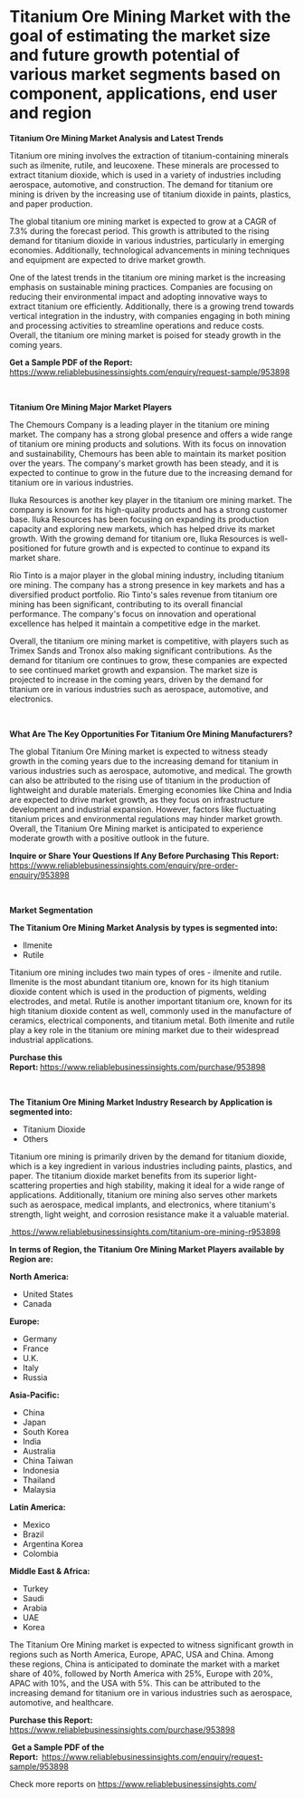 <p><h1>Titanium Ore Mining Market with the goal of estimating the market size and future growth potential of various market segments based on component, applications, end user and region</h1></p><p><strong>Titanium Ore Mining Market Analysis and Latest Trends</strong></p>
<p><p>Titanium ore mining involves the extraction of titanium-containing minerals such as ilmenite, rutile, and leucoxene. These minerals are processed to extract titanium dioxide, which is used in a variety of industries including aerospace, automotive, and construction. The demand for titanium ore mining is driven by the increasing use of titanium dioxide in paints, plastics, and paper production.</p><p>The global titanium ore mining market is expected to grow at a CAGR of 7.3% during the forecast period. This growth is attributed to the rising demand for titanium dioxide in various industries, particularly in emerging economies. Additionally, technological advancements in mining techniques and equipment are expected to drive market growth.</p><p>One of the latest trends in the titanium ore mining market is the increasing emphasis on sustainable mining practices. Companies are focusing on reducing their environmental impact and adopting innovative ways to extract titanium ore efficiently. Additionally, there is a growing trend towards vertical integration in the industry, with companies engaging in both mining and processing activities to streamline operations and reduce costs. Overall, the titanium ore mining market is poised for steady growth in the coming years.</p></p>
<p><strong>Get a Sample PDF of the Report:&nbsp;</strong> <a href="https://www.reliablebusinessinsights.com/enquiry/request-sample/953898">https://www.reliablebusinessinsights.com/enquiry/request-sample/953898</a></p>
<p>&nbsp;</p>
<p><strong>Titanium Ore Mining Major Market Players</strong></p>
<p><p>The Chemours Company is a leading player in the titanium ore mining market. The company has a strong global presence and offers a wide range of titanium ore mining products and solutions. With its focus on innovation and sustainability, Chemours has been able to maintain its market position over the years. The company's market growth has been steady, and it is expected to continue to grow in the future due to the increasing demand for titanium ore in various industries.</p><p>Iluka Resources is another key player in the titanium ore mining market. The company is known for its high-quality products and has a strong customer base. Iluka Resources has been focusing on expanding its production capacity and exploring new markets, which has helped drive its market growth. With the growing demand for titanium ore, Iluka Resources is well-positioned for future growth and is expected to continue to expand its market share.</p><p>Rio Tinto is a major player in the global mining industry, including titanium ore mining. The company has a strong presence in key markets and has a diversified product portfolio. Rio Tinto's sales revenue from titanium ore mining has been significant, contributing to its overall financial performance. The company's focus on innovation and operational excellence has helped it maintain a competitive edge in the market.</p><p>Overall, the titanium ore mining market is competitive, with players such as Trimex Sands and Tronox also making significant contributions. As the demand for titanium ore continues to grow, these companies are expected to see continued market growth and expansion. The market size is projected to increase in the coming years, driven by the demand for titanium ore in various industries such as aerospace, automotive, and electronics.</p></p>
<p>&nbsp;</p>
<p><strong>What Are The Key Opportunities For Titanium Ore Mining Manufacturers?</strong></p>
<p><p>The global Titanium Ore Mining market is expected to witness steady growth in the coming years due to the increasing demand for titanium in various industries such as aerospace, automotive, and medical. The growth can also be attributed to the rising use of titanium in the production of lightweight and durable materials. Emerging economies like China and India are expected to drive market growth, as they focus on infrastructure development and industrial expansion. However, factors like fluctuating titanium prices and environmental regulations may hinder market growth. Overall, the Titanium Ore Mining market is anticipated to experience moderate growth with a positive outlook in the future.</p></p>
<p><strong>Inquire or Share Your Questions If Any Before Purchasing This Report:</strong> <a href="https://www.reliablebusinessinsights.com/enquiry/pre-order-enquiry/953898">https://www.reliablebusinessinsights.com/enquiry/pre-order-enquiry/953898</a></p>
<p>&nbsp;</p>
<p><strong>Market Segmentation</strong></p>
<p><strong>The Titanium Ore Mining Market Analysis by types is segmented into:</strong></p>
<p><ul><li>Ilmenite</li><li>Rutile</li></ul></p>
<p><p>Titanium ore mining includes two main types of ores - ilmenite and rutile. Ilmenite is the most abundant titanium ore, known for its high titanium dioxide content which is used in the production of pigments, welding electrodes, and metal. Rutile is another important titanium ore, known for its high titanium dioxide content as well, commonly used in the manufacture of ceramics, electrical components, and titanium metal. Both ilmenite and rutile play a key role in the titanium ore mining market due to their widespread industrial applications.</p></p>
<p><strong>Purchase this Report:&nbsp;</strong><a href="https://www.reliablebusinessinsights.com/purchase/953898">https://www.reliablebusinessinsights.com/purchase/953898</a></p>
<p>&nbsp;</p>
<p><strong>The Titanium Ore Mining Market Industry Research by Application is segmented into:</strong></p>
<p><ul><li>Titanium Dioxide</li><li>Others</li></ul></p>
<p><p>Titanium ore mining is primarily driven by the demand for titanium dioxide, which is a key ingredient in various industries including paints, plastics, and paper. The titanium dioxide market benefits from its superior light-scattering properties and high stability, making it ideal for a wide range of applications. Additionally, titanium ore mining also serves other markets such as aerospace, medical implants, and electronics, where titanium's strength, light weight, and corrosion resistance make it a valuable material.</p></p>
<p><a href="https://www.reliablebusinessinsights.com/titanium-ore-mining-r953898">&nbsp;https://www.reliablebusinessinsights.com/titanium-ore-mining-r953898</a></p>
<p><strong>In terms of Region, the Titanium Ore Mining Market Players available by Region are:</strong></p>
<p>
    <p> <strong> North America: </strong>
        <ul>
            <li>United States</li>
            <li>Canada</li>
        </ul>
        </p> 
    <p> <strong> Europe: </strong>
        <ul>
            <li>Germany</li>
            <li>France</li>
            <li>U.K.</li>
            <li>Italy</li>
            <li>Russia</li>
        </ul>
        </p> 
    <p> <strong> Asia-Pacific: </strong>
        <ul>
            <li>China</li>
            <li>Japan</li>
            <li>South Korea</li>
            <li>India</li>
            <li>Australia</li>
            <li>China Taiwan</li>
            <li>Indonesia</li>
            <li>Thailand</li>
            <li>Malaysia</li>
        </ul>
        </p> 
    <p> <strong> Latin America: </strong>
        <ul>
            <li>Mexico</li>
            <li>Brazil</li>
            <li>Argentina Korea</li>
            <li>Colombia</li>
        </ul>
        </p> 
    <p> <strong> Middle East & Africa: </strong>
        <ul>
            <li>Turkey</li>
            <li>Saudi</li>
            <li>Arabia</li>
            <li>UAE</li>
            <li>Korea</li>
        </ul>
    </p>
    </p>
<p><p>The Titanium Ore Mining market is expected to witness significant growth in regions such as North America, Europe, APAC, USA and China. Among these regions, China is anticipated to dominate the market with a market share of 40%, followed by North America with 25%, Europe with 20%, APAC with 10%, and the USA with 5%. This can be attributed to the increasing demand for titanium ore in various industries such as aerospace, automotive, and healthcare.</p></p>
<p><strong>Purchase this Report: </strong><a href="https://www.reliablebusinessinsights.com/purchase/953898">https://www.reliablebusinessinsights.com/purchase/953898</a></p>
<p>&nbsp;<strong>Get a Sample PDF of the Report:&nbsp;&nbsp;</strong><a href="https://www.reliablebusinessinsights.com/enquiry/request-sample/953898">https://www.reliablebusinessinsights.com/enquiry/request-sample/953898</a></p>
<p><strong></strong></p>
<p>Check more reports on <a href="https://www.reliablebusinessinsights.com/">https://www.reliablebusinessinsights.com/</a></p>